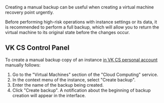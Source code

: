 Creating a manual backup can be useful when creating a virtual machine recovery point urgently.

<warn>

Before performing high-risk operations with instance settings or its data, it is recommended to perform a full backup, which will allow you to return the virtual machine to its original state before the changes occur.

</warn>

## VK CS Control Panel

To create a manual backup copy of an instance [in VK CS personal account](http://mchs.mail.ru/app/services/info/servers/) manually follows:

1. Go to the "Virtual Machines" section of the "Cloud Computing" service.
2. In the context menu of the instance, select "Create backup".
3. Enter the name of the backup being created.
4. Click "Create backup". A notification about the beginning of backup creation will appear in the interface.
